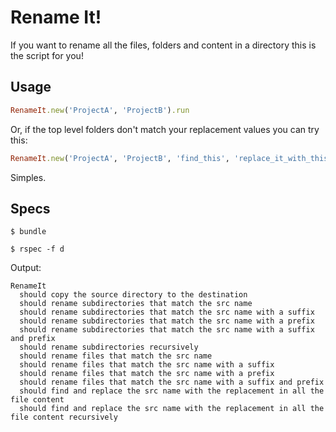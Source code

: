 # Rename It!

If you want to rename all the files, folders and content in a directory this is the script for you!

## Usage


```ruby
RenameIt.new('ProjectA', 'ProjectB').run
```


Or,  if the top level folders don't match your replacement values you can try this:


```ruby
RenameIt.new('ProjectA', 'ProjectB', 'find_this', 'replace_it_with_this').run
```

Simples.


## Specs

```
$ bundle

$ rspec -f d
```

Output:

```
RenameIt
  should copy the source directory to the destination
  should rename subdirectories that match the src name
  should rename subdirectories that match the src name with a suffix
  should rename subdirectories that match the src name with a prefix
  should rename subdirectories that match the src name with a suffix and prefix
  should rename subdirectories recursively
  should rename files that match the src name
  should rename files that match the src name with a suffix
  should rename files that match the src name with a prefix
  should rename files that match the src name with a suffix and prefix
  should find and replace the src name with the replacement in all the file content
  should find and replace the src name with the replacement in all the file content recursively
```


